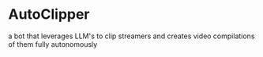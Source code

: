 AutoClipper
=======
a bot that leverages LLM's to clip streamers and creates video compilations of them fully autonomously

